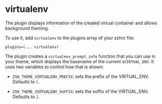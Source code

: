# virtualenv

The plugin displays information of the created virtual container and allows background theming.

To use it, add `virtualenv` to the plugins array of your zshrc file:

```
plugins=(... virtualenv)
```

The plugin creates a `virtualenv_prompt_info` function that you can use in your theme, which displays the basename of
the current `$VIRTUAL_ENV`. It uses two variables to control how that is shown:

- `ZSH_THEME_VIRTUALENV_PREFIX`: sets the prefix of the VIRTUAL_ENV. Defaults to `[`.

- `ZSH_THEME_VIRTUALENV_SUFFIX`: sets the suffix of the VIRTUAL_ENV. Defaults to `]`.
